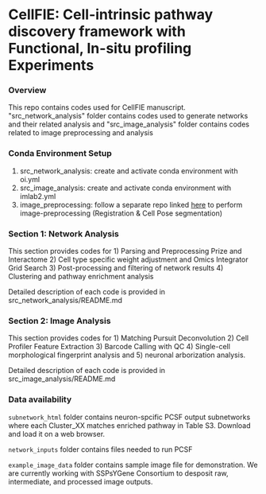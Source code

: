 # CellFIE: Cell-intrinsic pathway discovery framework with Functional, In-situ profiling Experiments

### Overview
This repo contains codes used for CellFIE manuscript. "src_network_analysis" folder contains codes used to generate networks and their related analysis and "src_image_analysis" folder contains codes related to image preprocessing and analysis

### Conda Environment Setup
1. src_network_analysis: create and activate conda environment with oi.yml
2. src_image_analysis: create and activate conda environment with imlab2.yml
3. image_preprocessing: follow a separate repo linked [here](https://github.com/fraenkel-lab/image-preprocessing) to perform image-preprocessing (Registration & Cell Pose segmentation)

### Section 1: Network Analysis
This section provides codes for 1) Parsing and Preprocessing Prize and Interactome 2) Cell type specific weight adjustment and Omics Integrator Grid Search 3) Post-processing and filtering of network results 4) Clustering and pathway enrichment analysis

Detailed description of each code is provided in src_network_analysis/README.md

### Section 2: Image Analysis
This section provides codes for 1) Matching Pursuit Deconvolution 2) Cell Profiler Feature Extraction 3) Barcode Calling with QC 4) Single-cell morphological fingerprint analysis and 5) neuronal arborization analysis.

Detailed description of each code is provided in src_image_analysis/README.md

### Data availability
```subnetwork_html``` folder contains neuron-spcific PCSF output subnetworks where each Cluster_XX matches enriched pathway in Table S3. Download and load it on a web browser. 

```network_inputs``` folder contains files needed to run PCSF

```example_image_data``` folder contains sample image file for demonstration. We are currently working with SSPsYGene Consortium to desposit raw, intermediate, and processed image outputs. 
